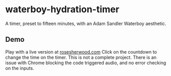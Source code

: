 # waterboy-hydration-timer
A timer, preset to fifteen minutes, with an Adam Sandler Waterboy aesthetic.
## Demo
Play with a live version at [rosesherwood.com](https://www.rosesherwood.com/timer/ "Check out my portfolio")
Click on the countdown to change the time on the timer.  This is not a complete project. There is an issue with Chrome blocking the code triggered audio, and no error checking on the inputs.
